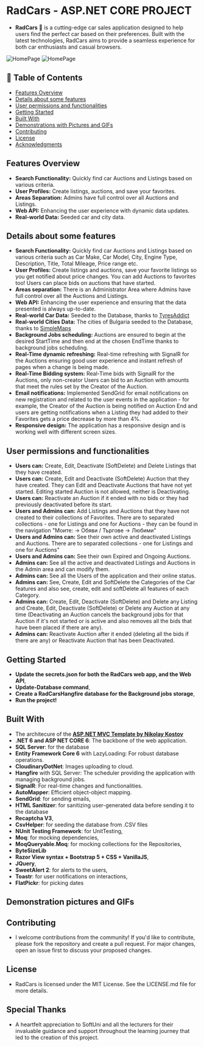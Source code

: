 # RadCars - ASP.NET CORE PROJECT

- **RadCars** 🚗 is a cutting-edge car sales application designed to help users find the perfect car based on their preferences. Built with the latest technologies, RadCars aims to provide a seamless experience for both car enthusiasts and casual browsers.

![HomePage](https://github.com/RadkoSS/RadCars/assets/94465605/b0e5b8a3-629a-4942-83ee-cd3dc45fd933)
![HomePage](https://github.com/RadkoSS/RadCars/assets/94465605/f5a5ac20-1dbb-4c2f-afd9-c44467dfd2d1)

## 📌 Table of Contents

- [Features Overview](#features-overview)
- [Details about some features](#details-about-some-features)
- [User permissions and functionalities](#user-permissions-and-functionalities)
- [Getting Started](#getting-started)
- [Built With](#built-with)
- [Demonstrations with Pictures and GIFs](#demonstration-pictures-and-gifs)
- [Contributing](#contributing)
- [License](#license)
- [Acknowledgments](#-acknowledgments)

## Features Overview

- **Search Functionality:** Quickly find car Auctions and Listings based on various criteria.
- **User Profiles:** Create listings, auctions, and save your favorites.
- **Areas Separation:** Admins have full control over all Auctions and Listings.
- **Web API:** Enhancing the user experience with dynamic data updates.
- **Real-world Data:** Seeded car and city data.

## Details about some features

- **Search Functionality:** Quickly find car Auctions and Listings based on various criteria such as Car Make, Car Model, City, Engine Type, Description, Title, Total Mileage, Price range etc.
- **User Profiles:** Create listings and auctions, save your favorite listings so you get notified about price changes. You can add Auctions to favorites too! Users can place bids on auctions that have started.
- **Areas separation:** There is an Administrator Area where Admins have full control over all the Auctions and Listings.
- **Web API:** Enhancing the user experience and ensuring that the data presented is always up-to-date.
- **Real-world Car Data:** Seeded to the Database, thanks to [TyresAddict](https://tiresaddict.com/help/databases/cars/)
- **Real-world Cities Data:** The cities of Bulgaria seeded to the Database, thanks to [SimpleMaps](https://simplemaps.com/data/bg-cities)
- **Background Jobs scheduling:** Auctions are ensured to begin at the desired StartTime and then end at the chosen EndTime thanks to background jobs scheduling. 
- **Real-Time dynamic refreshing:** Real-time refreshing with SignalR for the Auctions ensuring good user experience and instant refresh of pages when a change is being made.
- **Real-Time Bidding system:** Real-Time bids with SignalR for the Auctions, only non-creator Users can bid to an Auction with amounts that meet the rules set by the Creator of the Auction.
- **Email notifications:** Implemented SendGrid for email notifications on new registration and related to the user events in the application - for example, the Creator of the Auction is being notified on Auction End and users are getting notifications when a Listing they had added to their Favorites gets a price decrease by more than 4%.
- **Responsive design:** The application has a responsive design and is working well with different screen sizes.

## User permissions and functionalities

- **Users can:** Create, Edit, Deactivate (SoftDelete) and Delete Listings that they have created.
- **Users can:** Create, Edit and Deactivate (SoftDelete) Auction that they have created. They can Edit and Deactivate Auctions that have not yet started. Editing started Auction is not allowed, neither is Deactivating.
- **Users can:** Reactivate an Auction if it ended with no bids or they had previously deactivated before its start.
- **Users and Admins can:** Add Listings and Auctions that they have not created to their collections of Favorites. There are to separated collections - one for Listings and one for Auctions - they can be found in the navigation "Моите: -> Обяви / Търгове -> Любими"
- **Users and Admins can:** See their own active and deactivated Listings and Auctions. There are to separated collections - one for Listings and one for Auctions"
- **Users and Admins can:** See their own Expired and Ongoing Auctions.
- **Admins can:** See all the active and deactivated Listings and Auctions in the Admin area and can modify them.
- **Admins can:** See all the Users of the application and their online status.
- **Admins can:** See, Create, Edit and SoftDelete the Categories of the Car features and also see, create, edit and softDelete all features of each Category.
- **Admins can:** Create, Edit, Deactivate (SoftDelete) and Delete any Listing and Create, Edit, Deactivate (SoftDelete) or Delete any Auction at any time (Deactivating an Auction cancels the background jobs for that Auction if it's not started or is active and also removes all the bids that have been placed if there are any).
- **Admins can:** Reactivate Auction after it ended (deleting all the bids if there are any) or Reactivate Auction that has been Deactivated.

## Getting Started

- **Update the secrets.json for both the RadCars web app, and the Web API**,
- **Update-Database command**,
- **Create a RadCarsHangfire database for the Background jobs storage**,
- **Run the project!**

## Built With

- The architecure of the **[ASP.NET MVC Template by Nikolay Kostov](https://github.com/NikolayIT/ASP.NET-Core-Template/tree/master)**
- **.NET 6 and ASP NET CORE 6**: The backbone of the web application.
- **SQL Server**: for the database
- **Entity Framework Core 6** with LazyLoading: For robust database operations.
- **CloudinaryDotNet**: Images uploading to cloud.
- **Hangfire** with SQL Server: The scheduler providing the application with managing background jobs.
- **SignalR**: For real-time changes and functionalities.
- **AutoMapper**: Efficient object-object mapping.
- **SendGrid**: for sending emails,
- **HTML Sanitizer**: for sanitizing user-generated data before sending it to the database
- **Recaptcha V3**,
- **CsvHelper**: for seeding the database from .CSV files
- **NUnit Testing Framework**: for UnitTesting,
- **Moq**: for mocking dependencies,
- **MoqQueryable.Moq**: for mocking collections for the Repositories,
- **ByteSizeLib**
- **Razor View syntax + Bootstrap 5 + CSS + VanillaJS**,
- **JQuery**,
- **SweetAlert 2**: for alerts to the users,
- **Toastr**: for user notifications on interactions,
- **FlatPickr**: for picking dates

## Demonstration pictures and GIFs




## Contributing
- I welcome contributions from the community! If you'd like to contribute, please fork the repository and create a pull request. For major changes, open an issue first to discuss your proposed changes.

## License
- RadCars is licensed under the MIT License. See the LICENSE.md file for more details.

## Special Thanks
- A heartfelt appreciation to SoftUni and all the lecturers for their invaluable guidance and support throughout the learning journey that led to the creation of this project.
